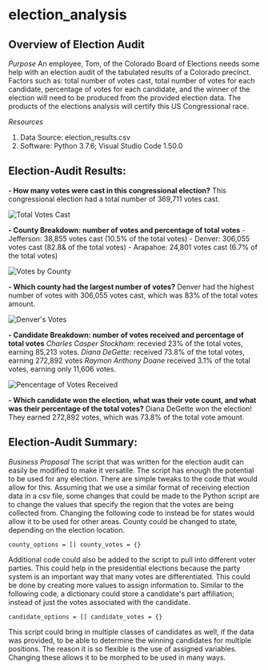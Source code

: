 # election_analysis

## Overview of Election Audit
*Purpose*
An employee, Tom, of the Colorado Board of Elections needs some help with an election audit of the tabulated results of a Colorado precinct. Factors such as: total number of votes cast, total number of votes for each candidate, percentage of votes for each candidate, and the winner of the election will need to be produced from the provided election data. The products of the elections analysis will certify this US Congressional race. 

*Resources* 
1. Data Source: election_results.csv
2. Software: Python 3.7.6; Visual Studio Code 1.50.0 

## Election-Audit Results: 
**- How many votes were cast in this congressional election?**
This congressional election had a total number of 369,711 votes cast. 

![Total Votes Cast](https://user-images.githubusercontent.com/102566199/164950630-c2ba12c5-b76d-4cc4-ada5-0234bed11619.png)

**- County Breakdown: number of votes and percentage of total votes**
    - Jefferson: 38,855 votes cast (10.5% of the total votes)
    - Denver: 306,055 votes cast (82.8& of the total votes)
    - Arapahoe: 24,801 votes cast (6.7% of the total votes)
    
![Votes by County](https://user-images.githubusercontent.com/102566199/164950769-5e97c7b1-1a2a-42a9-8f8e-7c54ed554aa7.png)

**- Which county had the largest number of votes?**
Denver had the highest number of votes with 306,055 votes cast, which was 83% of the total votes amount.

![Denver's Votes](https://user-images.githubusercontent.com/102566199/164950805-dde2bcf7-8500-4ae0-ad15-29e9ebf2420c.png)

**- Candidate Breakdown: number of votes received and percentage of total votes**
       *Charles Casper Stockham*: recevied 23% of the total votes, earning 85,213 votes.
       *Diana DeGette*: received 73.8% of the total votes, earning 272,892 votes
       *Raymon Anthony Doane* received 3.1% of the total votes, earning only 11,606 votes.
       
![Pencentage of Votes Received](https://user-images.githubusercontent.com/102566199/164950692-de586a14-66f8-42ab-bbc7-2857d6d3e8e0.png)

**- Which candidate won the election, what was their vote count, and what was their percentage of the total votes?**
Diana DeGette won the election! They earned 272,892 votes, which was 73.8% of the total vote amount. 

## Election-Audit Summary: 
*Business Proposal*
The script that was written for the election audit can easily be modified to make it versatile. The script has enough the potential to be used for any election. There are simple tweaks to the code that would allow for this. Assuming that we use a similar format of receiving election data in a csv file, some changes that could be made to the Python script are to change the values that specify the region that the votes are being collected from. Changing the following code to instead be for states would allow it to be used for other areas. County could be changed to state, depending on the election location. 

`county_options = []
county_votes = {}`

Additional code could also be added to the script to pull into different voter parties. This could help in the presidential elections because the party system is an important way that many votes are differentiated. This could be done by creating more values to assign information to. Similar to the following code, a dictionary could store a candidate's part affiliation; instead of just the votes associated with the candidate. 

`candidate_options = []
candidate_votes = {}`

This script could bring in multiple classes of candidates as well, if the data was provided, to be able to determine the winning candidates for multiple positions. The reason it is so flexible is the use of assigned variables. Changing these allows it to be morphed to be used in many ways. 
